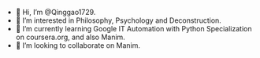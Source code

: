 - 👋 Hi, I’m @Qinggao1729.
- 👀 I’m interested in Philosophy, Psychology and Deconstruction.
- 🌱 I’m currently learning Google IT Automation with Python Specialization on coursera.org, and also Manim.
- 💞️ I’m looking to collaborate on Manim.

<!---
Qinggao1729/Qinggao1729 is a ✨ special ✨ repository because its `README.md` (this file) appears on your GitHub profile.
You can click the Preview link to take a look at your changes.
--->

